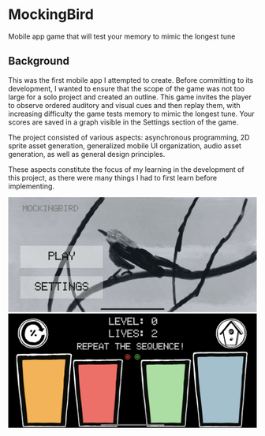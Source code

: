 # MockingBird
Mobile app game that will test your memory to mimic the longest tune

## Background
This was the first mobile app I attempted to create. Before committing to its development, I wanted to ensure that the scope of the game was not too large for a solo project and created an outline. This game invites the player to observe ordered auditory and visual cues and then replay them, with increasing difficulty the game tests memory to mimic the longest tune. Your scores are saved in a graph visible in the Settings section of the game.

The project consisted of various aspects: asynchronous programming, 2D sprite asset generation, generalized mobile UI organization, audio asset generation, as well as general design principles.

These aspects constitute the focus of my learning in the development of this project, as there were many things I had to first learn before implementing.

![](https://github.com/TognaBologna09/MockingBird/blob/main/MBMain.PNG)
![](https://github.com/TognaBologna09/MockingBird/blob/main/MBPlay4.PNG)
 
